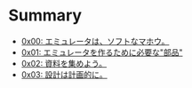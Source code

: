 # Summary

* [0x00: エミュレータは、ソフトなマホウ。](README.md)
* [0x01: エミュレータを作るために必要な"部品"](chapter1.md)
* [0x02: 資料を集めよう。](chapter2.md)
* [0x03: 設計は計画的に。](chapter3.md)

